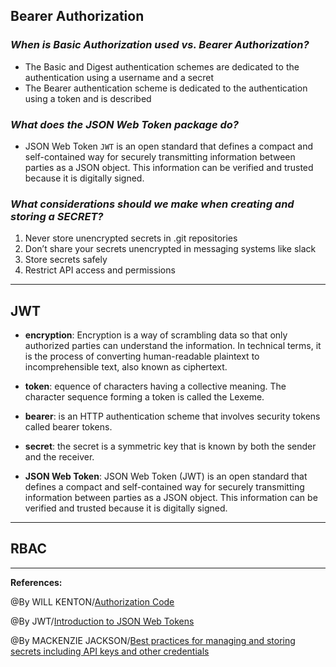 ## **Bearer Authorization**

### ***When is Basic Authorization used vs. Bearer Authorization?***

- The Basic and Digest authentication schemes are dedicated to the authentication using a username and a secret
- The Bearer authentication scheme is dedicated to the authentication using a token and is described

### ***What does the JSON Web Token package do?***

- JSON Web Token `JWT` is an open standard that defines a compact and self-contained way for securely transmitting information between parties as a JSON object. This information can be verified and trusted because it is digitally signed.

### ***What considerations should we make when creating and storing a SECRET?***

1. Never store unencrypted secrets in .git repositories
2. Don’t share your secrets unencrypted in messaging systems like slack
3. Store secrets safely
4. Restrict API access and permissions

-----------------------------------------------

## **JWT**

- **encryption**: Encryption is a way of scrambling data so that only authorized parties can understand the information. In technical terms, it is the process of converting human-readable plaintext to incomprehensible text, also known as ciphertext. 

- **token**: equence of characters having a collective meaning. The character sequence forming a token is called the Lexeme.

- **bearer**: is an HTTP authentication scheme that involves security tokens called bearer tokens.

- **secret**: the secret is a symmetric key that is known by both the sender and the receiver. 

- **JSON Web Token**: JSON Web Token (JWT) is an open standard  that defines a compact and self-contained way for securely transmitting information between parties as a JSON object. This information can be verified and trusted because it is digitally signed.


-----------------------------------------------

## **RBAC**


-----------------------------------------------

**References:**

@By WILL KENTON/[Authorization Code](https://www.investopedia.com/terms/a/authorization-code.asp)

@By JWT/[Introduction to JSON Web Tokens](https://jwt.io/introduction)

@By MACKENZIE JACKSON/[Best practices for managing and storing secrets including API keys and other credentials](https://blog.gitguardian.com/secrets-api-management/)